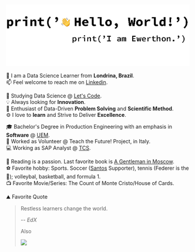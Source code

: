 <img src="https://github.com/ewerthonk/ewerthonk/blob/main/hi.gif" width="500px" />

🚩 I am a Data Science Learner from **Londrina, Brazil**. \
📫 Feel welcome to reach me on [Linkedin](https://www.linkedin.com/in/ewerthonkutz/?locale=en_US).

🏫 Studying Data Science @ [Let's Code](https://letscode.com.br). \
💡 Always looking for **Innovation**. \
🧐 Enthusiast of Data-Driven **Problem Solving** and **Scientific Method**. \
⚙️ I love to **learn** and Strive to Deliver **Excellence**.

🎓 Bachelor's Degree in Production Engineering with an emphasis in **Software** @ [UEM](http://www.dep.uem.br/index.php?option=com_content&view=article&id=57&Itemid=131). \
🚩 Worked as Volunteer @ Teach the Future! Project, in Italy. \
💻 Working as SAP Analyst @ [TCS](https://www.tcs.com).

📖 Reading is a passion. Last favorite book is [A Gentleman in Moscow](https://www.amazon.com/Gentleman-Moscow-Novel-Amor-Towles/dp/0670026190). \
⚽️ Favorite hobby: Sports. Soccer ([Santos](https://www.santosfc.com.br) Supporter), tennis (Federer is the 🐐); volleybal, basketball, and formula 1. \
📺 Favorite Movie/Series: The Count of Monte Cristo/House of Cards.



⛰ Favorite Quote
> Restless learners change the world.
> 
> -- <cite>EdX</cite>
>
> Also
> 
> <img src="https://pbs.twimg.com/media/EaAfr6lXsAIg5p5?format=jpg&name=4096x4096" width="300px" />

